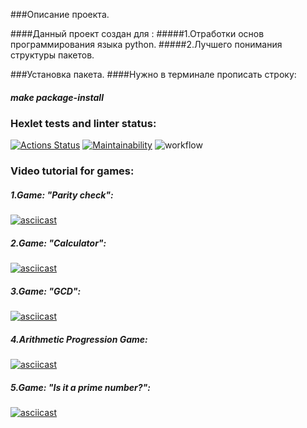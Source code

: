 ###Описание проекта.

####Данный проект создан для :
#####1.Отработки основ программирования языка python. 
#####2.Лучшего понимания структуры пакетов.
 
###Установка пакета.
####Нужно в терминале прописать строку:

##### make package-install

### Hexlet tests and linter status:
[![Actions Status](https://github.com/Xisp93/python-project-lvl1/workflows/hexlet-check/badge.svg)](https://github.com/Xisp93/python-project-lvl1/actions)
[![Maintainability](https://api.codeclimate.com/v1/badges/a99a88d28ad37a79dbf6/maintainability)](https://codeclimate.com/github/Xisp93/python-project-lvl1)
![workflow](https://github.com/Xisp93/python-project-lvl1/actions/workflows/make.yml/badge.svg)
### Video tutorial for games:

##### 1.Game: "Parity check":
[![asciicast](https://asciinema.org/a/1uf1Ps2NKFPz0bMLp93hjFrZP.svg)](https://asciinema.org/a/1uf1Ps2NKFPz0bMLp93hjFrZP)

##### 2.Game: "Calculator":
[![asciicast](https://asciinema.org/a/wEuCsMoltcYK78uglsaudfLA0.svg)](https://asciinema.org/a/wEuCsMoltcYK78uglsaudfLA0)

##### 3.Game: "GCD":
[![asciicast](https://asciinema.org/a/PBBjX89Q909Tp4uafiamzTf9y.svg)](https://asciinema.org/a/PBBjX89Q909Tp4uafiamzTf9y)

##### 4.Arithmetic Progression Game:
[![asciicast](https://asciinema.org/a/yGx9uIe9IUXc3aedtRCLCb8Ed.svg)](https://asciinema.org/a/yGx9uIe9IUXc3aedtRCLCb8Ed)

##### 5.Game: "Is it a prime number?":
[![asciicast](https://asciinema.org/a/ffIFyO4m8b3ZNSJC99PMdIZFY.svg)](https://asciinema.org/a/ffIFyO4m8b3ZNSJC99PMdIZFY)
